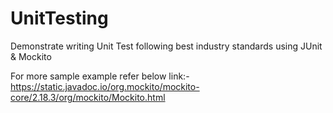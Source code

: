 # UnitTesting
Demonstrate writing Unit Test following best industry standards using JUnit & Mockito

For more sample example refer below link:-
https://static.javadoc.io/org.mockito/mockito-core/2.18.3/org/mockito/Mockito.html
